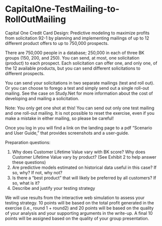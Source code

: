 # CapitalOne-TestMailing-to-RollOutMailing
Capital One Credit Card Design: Predictive modeling to maximize profits from solicitation 92-1 by planning and implementing mailings of up to 12  different product offers to up to 750,000 prospects. 

There are 750,000 people in a database; 250,000 in each of three BK groups (150, 200, and 250). You can 
send, at most, one solicitation (product) to each prospect. Each solicitation can offer one, and only one, 
of the 12 available products, but you can send different solicitations to different prospects. 
 
You can send your solicitations in two separate mailings (test and roll out). Or you can choose to forego a 
test and simply send out a single roll-out mailing. See the case on Study.Net for more information about 
the cost of developing and mailing a solicitation. 
 
Note: You only get one shot at this! You can send out only one test mailing and one 
roll-out mailing. It is not possible to reset the exercise, even if you make a mistake 
in either mailing, so please be careful!  
 
Once you log in you will find a link on the landing page to a pdf “Scenario and User Guide,” that provides 
screenshots and a user-guide.  
 
Preparation questions: 
1.  Why does Customer Lifetime Value vary with BK score? Why does Customer Lifetime Value vary by 
product? (See Exhibit 2 to help answer these questions)
2.  Are predictive models estimated on historical data useful in this case? If so, why? If not, why not? 
3.  Is there a “best product” that will likely be preferred by all customers? If so, what is it? 
4.  Describe and justify your testing strategy

We will use results from the interactive web simulation to assess your testing strategy. 10 points will be 
based on the total profit generated in the exercise (i.e., round 1 + round2) and 20 points will be based on 
the quality of your analysis and your supporting arguments in the write-up. A final 10 points will be 
assigned based on the quality of your group presentation. 
